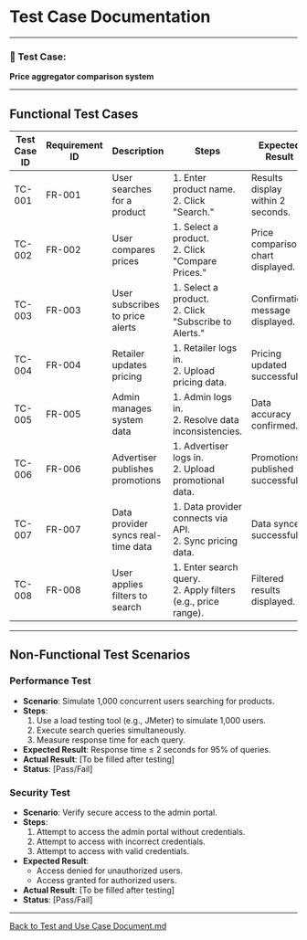 # Test Case Documentation

---
### 🎯 Test Case:
**Price aggregator comparison system**

---

## Functional Test Cases

| Test Case ID | Requirement ID | Description                          | Steps                                                                 | Expected Result                     | Actual Result | Status (Pass/Fail) |
|--------------|----------------|--------------------------------------|-----------------------------------------------------------------------|-------------------------------------|---------------|--------------------|
| TC-001       | FR-001         | User searches for a product          | 1. Enter product name. <br> 2. Click "Search."                        | Results display within 2 seconds.   |               |                    |
| TC-002       | FR-002         | User compares prices                 | 1. Select a product. <br> 2. Click "Compare Prices."                  | Price comparison chart displayed.   |               |                    |
| TC-003       | FR-003         | User subscribes to price alerts      | 1. Select a product. <br> 2. Click "Subscribe to Alerts."             | Confirmation message displayed.     |               |                    |
| TC-004       | FR-004         | Retailer updates pricing             | 1. Retailer logs in. <br> 2. Upload pricing data.                     | Pricing updated successfully.       |               |                    |
| TC-005       | FR-005         | Admin manages system data            | 1. Admin logs in. <br> 2. Resolve data inconsistencies.               | Data accuracy confirmed.            |               |                    |
| TC-006       | FR-006         | Advertiser publishes promotions      | 1. Advertiser logs in. <br> 2. Upload promotional data.               | Promotions published successfully.  |               |                    |
| TC-007       | FR-007         | Data provider syncs real-time data   | 1. Data provider connects via API. <br> 2. Sync pricing data.         | Data synced successfully.           |               |                    |
| TC-008       | FR-008         | User applies filters to search       | 1. Enter search query. <br> 2. Apply filters (e.g., price range).     | Filtered results displayed.         |               |                    |

---

## Non-Functional Test Scenarios

### Performance Test
- **Scenario**: Simulate 1,000 concurrent users searching for products.
- **Steps**:
  1. Use a load testing tool (e.g., JMeter) to simulate 1,000 users.
  2. Execute search queries simultaneously.
  3. Measure response time for each query.
- **Expected Result**: Response time ≤ 2 seconds for 95% of queries.
- **Actual Result**: [To be filled after testing]
- **Status**: [Pass/Fail]

### Security Test
- **Scenario**: Verify secure access to the admin portal.
- **Steps**:
  1. Attempt to access the admin portal without credentials.
  2. Attempt to access with incorrect credentials.
  3. Attempt to access with valid credentials.
- **Expected Result**:
  - Access denied for unauthorized users.
  - Access granted for authorized users.
- **Actual Result**: [To be filled after testing]
- **Status**: [Pass/Fail]

---

[Back to Test and Use Case Document.md](Test%20and%20Use%20Case%20Document.md)